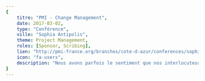 ```yaml
---
{
	titre: "PMI - Change Management",
	date: 2017-03-02,
	type: "Conférence",
	ville: "Sophia Antipolis",
	theme: Project Management,
	roles: [Sponsor, Scribing],
	lien: "http://pmi-france.org/branches/cote-d-azur/conferences/sophia-antipolis-cote-d-azur-rendre-memorable-votre-presentation-projet",
	icon: "fa-users",
	description: "Nous avons parfois le sentiment que nos interlocuteurs n’apprécient pas nos idées et nos présentations à leur juste valeur, que nos messages n’ont pas l’impact que l’on souhaiterait. Et si l’efficacité de nos présentations consistait à innover notre manière de 'raconter notre message' et, ainsi, le rendre mémorable !"
}
---
```


